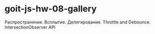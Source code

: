 # goit-js-hw-08-gallery
Распространение. Всплытие. Делегирование. Throttle and Debounce. IntersectionObserver API
